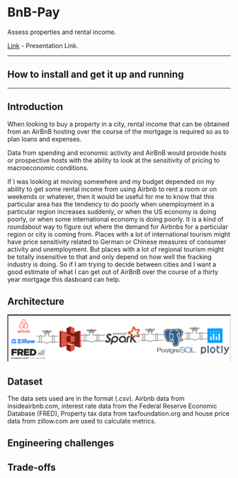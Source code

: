 # BnB-Pay

Assess properties and rental income.

[Link](https://docs.google.com/presentation/d/1FoeW2QHjdGRdYSzxRbkwldJ6KLmcAKCczS8sLvYMlvk/edit#slide=id.g982d9d15d1_0_125) - Presentation Link.

<hr/>

## How to install and get it up and running


<hr/>

## Introduction

When looking to buy a property in a city, rental income that can be obtained from an AirBnB hosting over the course of the mortgage is required so as to plan loans and expenses.

Data from spending and economic activity and AirBnB would provide hosts or prospective hosts with the ability to look at the sensitivity of pricing to macroeconomic conditions.

If I was looking at moving somewhere and my budget depended on my ability to get some rental income from using Airbnb to rent a room or on weekends or whatever, then it would be useful for me to know that this particular area has the tendency to do poorly when unemployment in a particular region increases suddenly, or when the US economy is doing poorly, or when some international economy is doing poorly. It is a kind of roundabout way to figure out where the demand for Airbnbs for a particular region or city is coming from. Places with a lot of international tourism might have price sensitivity related to German or Chinese measures of consumer activity and unemployment. But places with a lot of regional tourism might be totally insensitive to that and only depend on how well the fracking industry is doing. So if I am trying to decide between cities and I want a good estimate of what I can get out of AirBnB over the course of a thirty year mortgage this dasboard can help.

## Architecture

![github-small](https://github.com/poojk/BnB-Pay/blob/master/Untitled.png)

## Dataset

The data sets used are in the format (.csv). Airbnb data from insideairbnb.com, interest rate data from the Federal Reserve Economic Database (FRED), Property tax data from taxfoundation.org and house price data from zillow.com are used to calculate metrics. 

## Engineering challenges

## Trade-offs
